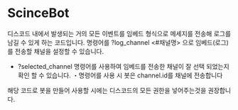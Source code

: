 # ScinceBot

디스코드 내에서 발생되는 거의 모든 이벤트를 임베드 형식으로 메세지를 전송해 로그를 남길 수 있게 하는 코드입니다.
명령어를 ?log_channel <#채널명> 으로 임베드(로그)를 전송할 채널을 설정할 수 있습니다.

- ?selected_channel 명령어를 사용하여 임베드를 전송한 채널이 잘 선택 되었는지 확인 할 수 있습니다.
   ・명령어를 사용 시 봇은 channel.id를 채널에 전송합니다


해당 코드로 봇을 만들어 사용할 시에는 디스코드의 모든 권한을 넣어주는것을 권장합니다.
